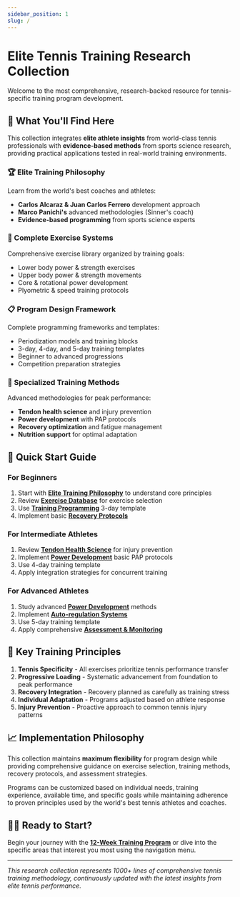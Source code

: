 ```yaml
---
sidebar_position: 1
slug: /
---
```


# Elite Tennis Training Research Collection

Welcome to the most comprehensive, research-backed resource for tennis-specific training program development.

## 🎾 What You'll Find Here

This collection integrates **elite athlete insights** from world-class tennis professionals with **evidence-based methods** from sports science research, providing practical applications tested in real-world training environments.

### 🏆 Elite Training Philosophy

Learn from the world's best coaches and athletes:

- **Carlos Alcaraz & Juan Carlos Ferrero** development approach
- **Marco Panichi's** advanced methodologies (Sinner's coach)
- **Evidence-based programming** from sports science experts

### 💪 Complete Exercise Systems

Comprehensive exercise library organized by training goals:

- Lower body power & strength exercises
- Upper body power & strength movements
- Core & rotational power development
- Plyometric & speed training protocols

### 📋 Program Design Framework

Complete programming frameworks and templates:

- Periodization models and training blocks
- 3-day, 4-day, and 5-day training templates
- Beginner to advanced progressions
- Competition preparation strategies

### 🔬 Specialized Training Methods

Advanced methodologies for peak performance:

- **Tendon health science** and injury prevention
- **Power development** with PAP protocols
- **Recovery optimization** and fatigue management
- **Nutrition support** for optimal adaptation

## 🚀 Quick Start Guide

### For Beginners

1. Start with [**Elite Training Philosophy**](/training-philosophy/overview) to understand core principles
2. Review [**Exercise Database**](/exercises/exercise-database) for exercise selection
3. Use [**Training Programming**](/programming/training-programming) 3-day template
4. Implement basic [**Recovery Protocols**](/recovery/recovery-protocols)

### For Intermediate Athletes

1. Review [**Tendon Health Science**](/specialized/tendon-health-science) for injury prevention
2. Implement [**Power Development**](/specialized/power-development) basic PAP protocols
3. Use 4-day training template
4. Apply integration strategies for concurrent training

### For Advanced Athletes

1. Study advanced [**Power Development**](/specialized/power-development) methods
2. Implement [**Auto-regulation Systems**](/recovery/advanced-recovery)
3. Use 5-day training template
4. Apply comprehensive [**Assessment & Monitoring**](/assessment/assessment-monitoring)

## 🎯 Key Training Principles

1. **Tennis Specificity** - All exercises prioritize tennis performance transfer
2. **Progressive Loading** - Systematic advancement from foundation to peak performance
3. **Recovery Integration** - Recovery planned as carefully as training stress
4. **Individual Adaptation** - Programs adjusted based on athlete response
5. **Injury Prevention** - Proactive approach to common tennis injury patterns

## 📈 Implementation Philosophy

This collection maintains **maximum flexibility** for program design while providing comprehensive guidance on exercise selection, training methods, recovery protocols, and assessment strategies.

Programs can be customized based on individual needs, training experience, available time, and specific goals while maintaining adherence to proven principles used by the world's best tennis athletes and coaches.

## 🏃‍♂️ Ready to Start?

Begin your journey with the [**12-Week Training Program**](/workouts/overview) or dive into the specific areas that interest you most using the navigation menu.

---

_This research collection represents 1000+ lines of comprehensive tennis training methodology, continuously updated with the latest insights from elite tennis performance._
